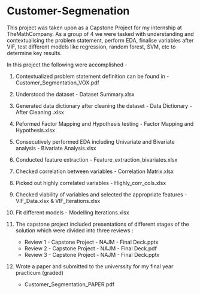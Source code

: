 # Customer-Segmenation

This project was taken upon as a Capstone Project for my internship at TheMathCompany. As a group of 4 we were tasked with understanding and contextualising the problem statement, perform EDA, finalise variables after VIF, test different models like regression, random forest, SVM, etc to determine key results. 

In this project the following were accomplished - 

1. Contextualized problem statement definition can be found in - Customer_Segmentation_VOX.pdf

2. Understood the dataset - Dataset Summary.xlsx

3. Generated data dictionary after cleaning the dataset - Data Dictionary - After Cleaning .xlsx

4. Peformed Factor Mapping and Hypothesis testing - Factor Mapping and Hypothesis.xlsx

5. Consecutively performed EDA including Univariate and Bivariate analysis - Bivariate Analysis.xlsx

6. Conducted feature extraction - Feature_extraction_bivariates.xlsx

7. Checked correlation between variables - Correlation Matrix.xlsx

8. Picked out highly correlated variables - Highly_corr_cols.xlsx

9. Checked viability of variables and selected the appropriate features  - VIF_Data.xlsx & VIF_Iterations.xlsx

10. Fit different models - Modelling Iterations.xlsx

11. The capstone project included presentations of different stages of the solution which were divided into three reviews : 

      - Review 1 - Capstone Project - NAJM - Final Deck.pptx
      - Review 2 - Capstone Project - NAJM - Final Deck.pdf
      - Review 3 - Capstone Project - NAJM - Final Deck.pptx
   
12. Wrote a paper and submitted to the universsity for my final year practicum (graded)

      - Customer_Segmentation_PAPER.pdf 



